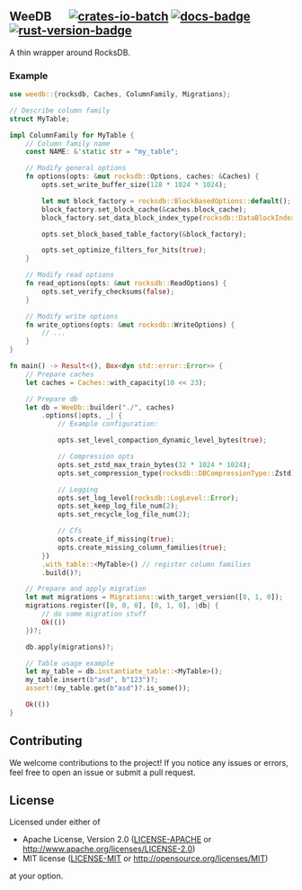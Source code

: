 ## WeeDB &emsp; [![crates-io-batch]][crates-io-link] [![docs-badge]][docs-url] [![rust-version-badge]][rust-version-link]

[crates-io-batch]: https://img.shields.io/crates/v/weedb.svg

[crates-io-link]: https://crates.io/crates/weedb

[docs-badge]: https://docs.rs/weedb/badge.svg

[docs-url]: https://docs.rs/weedb

[rust-version-badge]: https://img.shields.io/badge/rustc-1.65+-lightgray.svg

[rust-version-link]: https://blog.rust-lang.org/2022/11/03/Rust-1.65.0.html


A thin wrapper around RocksDB.

### Example

```rust
use weedb::{rocksdb, Caches, ColumnFamily, Migrations};

// Describe column family
struct MyTable;

impl ColumnFamily for MyTable {
    // Column family name
    const NAME: &'static str = "my_table";

    // Modify general options
    fn options(opts: &mut rocksdb::Options, caches: &Caches) {
        opts.set_write_buffer_size(128 * 1024 * 1024);

        let mut block_factory = rocksdb::BlockBasedOptions::default();
        block_factory.set_block_cache(&caches.block_cache);
        block_factory.set_data_block_index_type(rocksdb::DataBlockIndexType::BinaryAndHash);

        opts.set_block_based_table_factory(&block_factory);

        opts.set_optimize_filters_for_hits(true);
    }

    // Modify read options
    fn read_options(opts: &mut rocksdb::ReadOptions) {
        opts.set_verify_checksums(false);
    }

    // Modify write options
    fn write_options(opts: &mut rocksdb::WriteOptions) {
        // ...
    }
}

fn main() -> Result<(), Box<dyn std::error::Error>> {
    // Prepare caches
    let caches = Caches::with_capacity(10 << 23);

    // Prepare db
    let db = WeeDb::builder("./", caches)
        .options(|opts, _| {
            // Example configuration:

            opts.set_level_compaction_dynamic_level_bytes(true);

            // Compression opts
            opts.set_zstd_max_train_bytes(32 * 1024 * 1024);
            opts.set_compression_type(rocksdb::DBCompressionType::Zstd);

            // Logging
            opts.set_log_level(rocksdb::LogLevel::Error);
            opts.set_keep_log_file_num(2);
            opts.set_recycle_log_file_num(2);

            // Cfs
            opts.create_if_missing(true);
            opts.create_missing_column_families(true);
        })
        .with_table::<MyTable>() // register column families
        .build()?;

    // Prepare and apply migration
    let mut migrations = Migrations::with_target_version([0, 1, 0]);
    migrations.register([0, 0, 0], [0, 1, 0], |db| {
        // do some migration stuff
        Ok(())
    })?;

    db.apply(migrations)?;

    // Table usage example
    let my_table = db.instantiate_table::<MyTable>();
    my_table.insert(b"asd", b"123")?;
    assert!(my_table.get(b"asd")?.is_some());

    Ok(())
}
```

## Contributing

We welcome contributions to the project! If you notice any issues or errors, feel free to open an issue or submit a pull request.

## License

Licensed under either of

* Apache License, Version 2.0 ([LICENSE-APACHE](LICENSE-APACHE) or <http://www.apache.org/licenses/LICENSE-2.0>)
* MIT license ([LICENSE-MIT](LICENSE-MIT) or <http://opensource.org/licenses/MIT>)

at your option.
